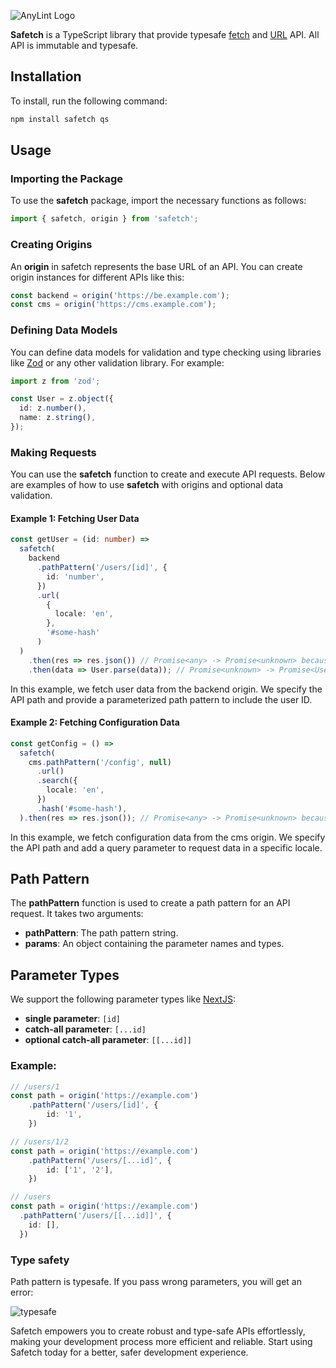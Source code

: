 ![AnyLint Logo](https://res.cloudinary.com/da0ggymug/image/upload/v1695855927/safetch_full.png)

**Safetch** is a TypeScript library that provide typesafe [fetch](https://developer.mozilla.org/en-US/docs/Web/API/fetch) and [URL](https://developer.mozilla.org/en-US/docs/Web/API/URL) API. All API is immutable and typesafe.

## Installation

To install, run the following command:

```bash
npm install safetch qs
```

## Usage

### Importing the Package
To use the **safetch** package, import the necessary functions as follows:

```typescript
import { safetch, origin } from 'safetch';
```

### Creating Origins

An **origin** in safetch represents the base URL of an API. You can create origin instances for different APIs like this:

```typescript
const backend = origin('https://be.example.com');
const cms = origin('https://cms.example.com');
```

### Defining Data Models

You can define data models for validation and type checking using libraries like [Zod](https://zod.dev) or any other validation library. For example:

```typescript
import z from 'zod';

const User = z.object({
  id: z.number(),
  name: z.string(),
});
```

### Making Requests

You can use the **safetch** function to create and execute API requests. Below are examples of how to use **safetch** with origins and optional data validation.

#### Example 1: Fetching User Data

```typescript
const getUser = (id: number) =>
  safetch(
    backend
      .pathPattern('/users/[id]', {
        id: 'number',
      })
      .url(
        {
          locale: 'en',
        },
        '#some-hash'
      )
  )
    .then(res => res.json()) // Promise<any> -> Promise<unknown> because native response.json() returns any, and it's good to use `any` type
    .then(data => User.parse(data)); // Promise<unknown> -> Promise<User>
```

In this example, we fetch user data from the backend origin. We specify the API path and provide a parameterized path pattern to include the user ID.

#### Example 2: Fetching Configuration Data

```typescript
const getConfig = () =>
  safetch(
    cms.pathPattern('/config', null)
      .url()
      .search({
        locale: 'en',
      })
      .hash('#some-hash'),
  ).then(res => res.json()); // Promise<any> -> Promise<unknown> because native response.json() returns any, and it's good to use `any` type
```

In this example, we fetch configuration data from the cms origin. We specify the API path and add a query parameter to request data in a specific locale.

## Path Pattern

The **pathPattern** function is used to create a path pattern for an API request. It takes two arguments:

- **pathPattern**: The path pattern string.
- **params**: An object containing the parameter names and types.

## Parameter Types

We support the following parameter types like [NextJS](https://nextjs.org/docs/app/api-reference/functions/use-params#returns):

- **single parameter**: `[id]`
- **catch-all parameter**: `[...id]`
- **optional catch-all parameter**: `[[...id]]`

### Example:

```typescript
// /users/1
const path = origin('https://example.com')
    .pathPattern('/users/[id]', {
        id: '1',
    })

// /users/1/2
const path = origin('https://example.com')
    .pathPattern('/users/[...id]', {
        id: ['1', '2'],
    })

// /users
const path = origin('https://example.com')
  .pathPattern('/users/[[...id]]', {
    id: [],
  })
```

### Type safety

Path pattern is typesafe. If you pass wrong parameters, you will get an error:

![typesafe](https://res.cloudinary.com/da0ggymug/image/upload/v1697225697/Screenshot_2023-10-13_at_22.34.49.png)

Safetch empowers you to create robust and type-safe APIs effortlessly, making your development process more efficient and reliable. Start using Safetch today for a better, safer development experience.
